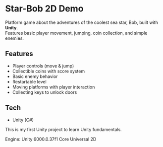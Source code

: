 # Star-Bob 2D Demo
Platform game about the adventures of the coolest sea star, Bob, built with **Unity**.  
Features basic player movement, jumping, coin collection, and simple enemies.  

## Features
- Player controls (move & jump)
- Collectible coins with score system
- Basic enemy behavior
- Restartable level
- Moving platforms with player interaction
- Collecting keys to unlock doors

## Tech
- Unity (C#)

This is my first Unity project to learn Unity fundamentals.

Engine: Unity 6000.0.37f1 Core Universal 2D
